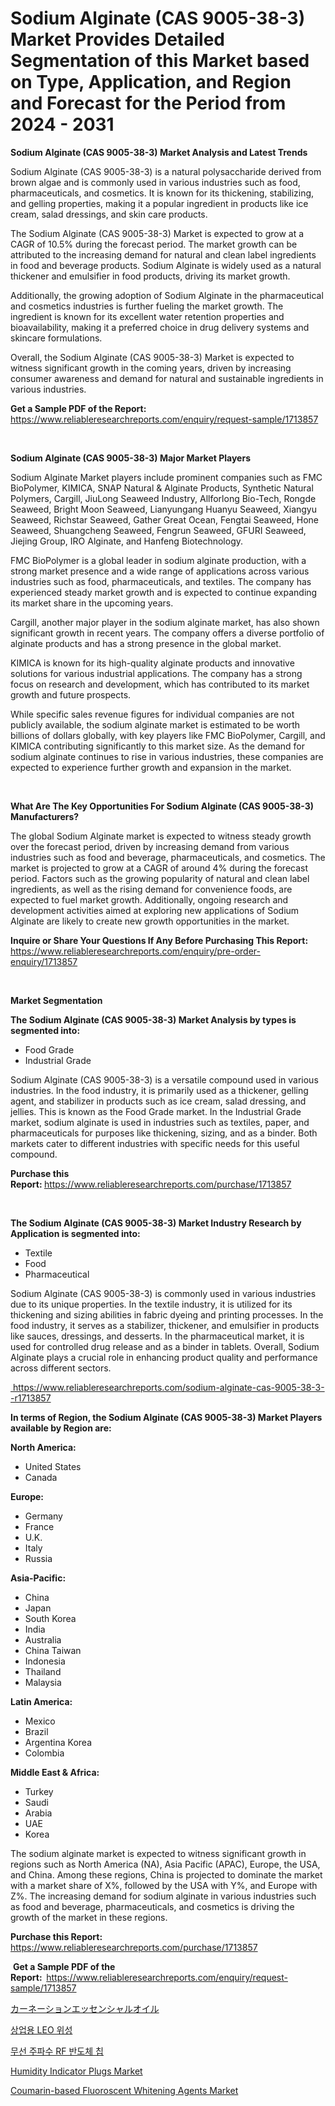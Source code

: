 <p><h1>Sodium Alginate (CAS 9005-38-3) Market Provides Detailed Segmentation of this Market based on Type, Application, and Region and Forecast for the Period from 2024 - 2031</h1></p><p><strong>Sodium Alginate (CAS 9005-38-3) Market Analysis and Latest Trends</strong></p>
<p><p>Sodium Alginate (CAS 9005-38-3) is a natural polysaccharide derived from brown algae and is commonly used in various industries such as food, pharmaceuticals, and cosmetics. It is known for its thickening, stabilizing, and gelling properties, making it a popular ingredient in products like ice cream, salad dressings, and skin care products.</p><p>The Sodium Alginate (CAS 9005-38-3) Market is expected to grow at a CAGR of 10.5% during the forecast period. The market growth can be attributed to the increasing demand for natural and clean label ingredients in food and beverage products. Sodium Alginate is widely used as a natural thickener and emulsifier in food products, driving its market growth.</p><p>Additionally, the growing adoption of Sodium Alginate in the pharmaceutical and cosmetics industries is further fueling the market growth. The ingredient is known for its excellent water retention properties and bioavailability, making it a preferred choice in drug delivery systems and skincare formulations.</p><p>Overall, the Sodium Alginate (CAS 9005-38-3) Market is expected to witness significant growth in the coming years, driven by increasing consumer awareness and demand for natural and sustainable ingredients in various industries.</p></p>
<p><strong>Get a Sample PDF of the Report:&nbsp;</strong> <a href="https://www.reliableresearchreports.com/enquiry/request-sample/1713857">https://www.reliableresearchreports.com/enquiry/request-sample/1713857</a></p>
<p>&nbsp;</p>
<p><strong>Sodium Alginate (CAS 9005-38-3) Major Market Players</strong></p>
<p><p>Sodium Alginate Market players include prominent companies such as FMC BioPolymer, KIMICA, SNAP Natural & Alginate Products, Synthetic Natural Polymers, Cargill, JiuLong Seaweed Industry, Allforlong Bio-Tech, Rongde Seaweed, Bright Moon Seaweed, Lianyungang Huanyu Seaweed, Xiangyu Seaweed, Richstar Seaweed, Gather Great Ocean, Fengtai Seaweed, Hone Seaweed, Shuangcheng Seaweed, Fengrun Seaweed, GFURI Seaweed, Jiejing Group, IRO Alginate, and Hanfeng Biotechnology.</p><p>FMC BioPolymer is a global leader in sodium alginate production, with a strong market presence and a wide range of applications across various industries such as food, pharmaceuticals, and textiles. The company has experienced steady market growth and is expected to continue expanding its market share in the upcoming years.</p><p>Cargill, another major player in the sodium alginate market, has also shown significant growth in recent years. The company offers a diverse portfolio of alginate products and has a strong presence in the global market.</p><p>KIMICA is known for its high-quality alginate products and innovative solutions for various industrial applications. The company has a strong focus on research and development, which has contributed to its market growth and future prospects.</p><p>While specific sales revenue figures for individual companies are not publicly available, the sodium alginate market is estimated to be worth billions of dollars globally, with key players like FMC BioPolymer, Cargill, and KIMICA contributing significantly to this market size. As the demand for sodium alginate continues to rise in various industries, these companies are expected to experience further growth and expansion in the market.</p></p>
<p>&nbsp;</p>
<p><strong>What Are The Key Opportunities For Sodium Alginate (CAS 9005-38-3) Manufacturers?</strong></p>
<p><p>The global Sodium Alginate market is expected to witness steady growth over the forecast period, driven by increasing demand from various industries such as food and beverage, pharmaceuticals, and cosmetics. The market is projected to grow at a CAGR of around 4% during the forecast period. Factors such as the growing popularity of natural and clean label ingredients, as well as the rising demand for convenience foods, are expected to fuel market growth. Additionally, ongoing research and development activities aimed at exploring new applications of Sodium Alginate are likely to create new growth opportunities in the market.</p></p>
<p><strong>Inquire or Share Your Questions If Any Before Purchasing This Report:</strong> <a href="https://www.reliableresearchreports.com/enquiry/pre-order-enquiry/1713857">https://www.reliableresearchreports.com/enquiry/pre-order-enquiry/1713857</a></p>
<p>&nbsp;</p>
<p><strong>Market Segmentation</strong></p>
<p><strong>The Sodium Alginate (CAS 9005-38-3) Market Analysis by types is segmented into:</strong></p>
<p><ul><li>Food Grade</li><li>Industrial Grade</li></ul></p>
<p><p>Sodium Alginate (CAS 9005-38-3) is a versatile compound used in various industries. In the food industry, it is primarily used as a thickener, gelling agent, and stabilizer in products such as ice cream, salad dressing, and jellies. This is known as the Food Grade market. In the Industrial Grade market, sodium alginate is used in industries such as textiles, paper, and pharmaceuticals for purposes like thickening, sizing, and as a binder. Both markets cater to different industries with specific needs for this useful compound.</p></p>
<p><strong>Purchase this Report:&nbsp;</strong><a href="https://www.reliableresearchreports.com/purchase/1713857">https://www.reliableresearchreports.com/purchase/1713857</a></p>
<p>&nbsp;</p>
<p><strong>The Sodium Alginate (CAS 9005-38-3) Market Industry Research by Application is segmented into:</strong></p>
<p><ul><li>Textile</li><li>Food</li><li>Pharmaceutical</li></ul></p>
<p><p>Sodium Alginate (CAS 9005-38-3) is commonly used in various industries due to its unique properties. In the textile industry, it is utilized for its thickening and sizing abilities in fabric dyeing and printing processes. In the food industry, it serves as a stabilizer, thickener, and emulsifier in products like sauces, dressings, and desserts. In the pharmaceutical market, it is used for controlled drug release and as a binder in tablets. Overall, Sodium Alginate plays a crucial role in enhancing product quality and performance across different sectors.</p></p>
<p><a href="https://www.reliableresearchreports.com/sodium-alginate-cas-9005-38-3--r1713857">&nbsp;https://www.reliableresearchreports.com/sodium-alginate-cas-9005-38-3--r1713857</a></p>
<p><strong>In terms of Region, the Sodium Alginate (CAS 9005-38-3) Market Players available by Region are:</strong></p>
<p>
    <p> <strong> North America: </strong>
        <ul>
            <li>United States</li>
            <li>Canada</li>
        </ul>
        </p> 
    <p> <strong> Europe: </strong>
        <ul>
            <li>Germany</li>
            <li>France</li>
            <li>U.K.</li>
            <li>Italy</li>
            <li>Russia</li>
        </ul>
        </p> 
    <p> <strong> Asia-Pacific: </strong>
        <ul>
            <li>China</li>
            <li>Japan</li>
            <li>South Korea</li>
            <li>India</li>
            <li>Australia</li>
            <li>China Taiwan</li>
            <li>Indonesia</li>
            <li>Thailand</li>
            <li>Malaysia</li>
        </ul>
        </p> 
    <p> <strong> Latin America: </strong>
        <ul>
            <li>Mexico</li>
            <li>Brazil</li>
            <li>Argentina Korea</li>
            <li>Colombia</li>
        </ul>
        </p> 
    <p> <strong> Middle East & Africa: </strong>
        <ul>
            <li>Turkey</li>
            <li>Saudi</li>
            <li>Arabia</li>
            <li>UAE</li>
            <li>Korea</li>
        </ul>
    </p>
    </p>
<p><p>The sodium alginate market is expected to witness significant growth in regions such as North America (NA), Asia Pacific (APAC), Europe, the USA, and China. Among these regions, China is projected to dominate the market with a market share of X%, followed by the USA with Y%, and Europe with Z%. The increasing demand for sodium alginate in various industries such as food and beverage, pharmaceuticals, and cosmetics is driving the growth of the market in these regions.</p></p>
<p><strong>Purchase this Report: </strong><a href="https://www.reliableresearchreports.com/purchase/1713857">https://www.reliableresearchreports.com/purchase/1713857</a></p>
<p>&nbsp;<strong>Get a Sample PDF of the Report:&nbsp;&nbsp;</strong><a href="https://www.reliableresearchreports.com/enquiry/request-sample/1713857">https://www.reliableresearchreports.com/enquiry/request-sample/1713857</a></p>
<p><strong></strong></p>
<p><p><a href="https://github.com/deonnorth8/Market-Research-Report-List-1/blob/main/6368540113223.md">カーネーションエッセンシャルオイル</a></p><p><a href="https://medium.com/@frankfurter67567/%EC%83%81%EC%97%85%EC%9A%A9-leo-%EC%9C%84%EC%84%B1-%EC%8B%9C%EC%9E%A5-%EC%9C%A0%ED%98%95-%EC%9D%91%EC%9A%A9-%EB%B0%8F-%EC%A7%80%EB%A6%AC%EC%97%90-%EB%8C%80%ED%95%9C-%ED%8F%AC%EA%B4%84%EC%A0%81-%ED%8F%89%EA%B0%80-9f93a429ca30">상업용 LEO 위성</a></p><p><a href="https://github.com/TobyKub4685/Market-Research-Report-List-2/blob/main/1728626124039.md">무선 주파수 RF 반도체 칩</a></p><p><a href="https://github.com/JameTravis/Market-Research-Report-List-5/blob/main/humidity-indicator-plugs-market.md">Humidity Indicator Plugs Market</a></p><p><a href="https://github.com/vimar16th/Market-Research-Report-List-5/blob/main/coumarin-based-fluoroscent-whitening-agents-market.md">Coumarin-based Fluoroscent Whitening Agents Market</a></p></p>